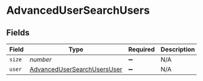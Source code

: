 # AdvancedUserSearchUsers


## Fields

| Field                                                                             | Type                                                                              | Required                                                                          | Description                                                                       | Example                                                                           |
| --------------------------------------------------------------------------------- | --------------------------------------------------------------------------------- | --------------------------------------------------------------------------------- | --------------------------------------------------------------------------------- | --------------------------------------------------------------------------------- |
| `size`                                                                            | *number*                                                                          | :heavy_minus_sign:                                                                | N/A                                                                               | 1                                                                                 |
| `user`                                                                            | [AdvancedUserSearchUsersUser](../../models/shared/advancedusersearchusersuser.md) | :heavy_minus_sign:                                                                | N/A                                                                               |                                                                                   |